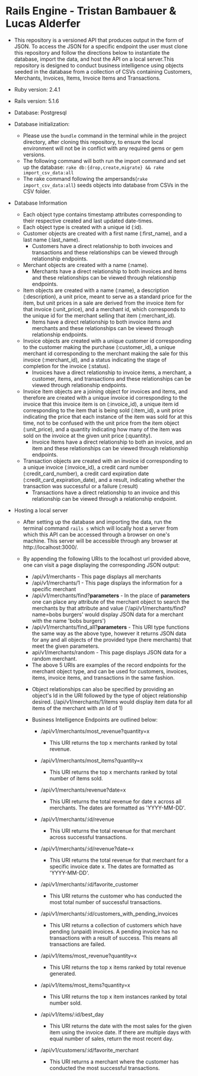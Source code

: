 # Rails Engine - Tristan Bambauer & Lucas Alderfer
  - This repository is a versioned API that produces output in the form of JSON.  To access the JSON for a specific endpoint the user must clone this repository and follow the directions below to instantiate the database, import the data, and host the API on a local server.This repository is designed to conduct business intelligence using objects seeded in the database from a collection of CSVs containing Customers, Merchants, Invoices, Items, Invoice Items and Transactions.

* Ruby version: 2.4.1
* Rails version: 5.1.6

* Database: Postgresql

* Database initialization:
  - Please use the `bundle` command in the terminal while in the project directory, after cloning this repository, to ensure the local environment will not be in conflict with any required gems or  gem versions.
  - The following command will both run the import command and set up the database: `rake db:{drop,create,migrate} && rake import_csv_data:all`
  - The rake command following the ampersands(`rake import_csv_data:all`) seeds objects into database from CSVs in the CSV folder.

* Database Information
  - Each object type contains timestamp attributes corresponding to their respective created and last updated date-times.
  - Each object type is created with a unique id (:id).
  - Customer objects are created with a first name (:first_name), and a last name (:last_name).
    + Customers have a direct relationship to both invoices and transactions and these relationships can be viewed through relationship endpoints.
  - Merchant objects are created with a name (:name).
    + Merchants have a direct relationship to both invoices and items and these relationships can be viewed through relationship endpoints.
  - Item objects are created with a name (:name), a description (:description), a unit price, meant to serve as a standard price for the item, but unit prices in a sale are derived from the invoice item for that invoice (:unit_price), and a merchant id, which corresponds to the unique id for the merchant selling that item (:merchant_id).
    + Items have a direct relationship to both invoice items and merchants and these relationships can be viewed through relationship endpoints.
  - Invoice objects are created with a unique customer id corresponding to the customer making the purchase (:customer_id), a unique merchant id corresponding to the merchant making the sale for this invoice (:merchant_id), and a status indicating the stage of completion for the invoice (:status).
    + Invoices have a direct relationship to invoice items, a merchant, a customer, items, and transactions and these relationships can be viewed through relationship endpoints.
  - Invoice Item objects are a joining object for invoices and items, and therefore are created with a unique invoice id corresponding to the invoice that this invoice item is on (:invoice_id), a unique item id corresponding to the item that is being sold (:item_id), a unit price indicating the price that each instance of the item was sold for at this time, not to be confused with the unit price from the item object (:unit_price), and a quantity indicating how many of the item was sold on the invoice at the given unit price (:quantity).
    + Invoice Items have a direct relationship to both an invoice, and an item and these relationships can be viewed through relationship endpoints.
  - Transaction objects are created with an invoice id corresponding to a unique invoice (:invoice_id), a credit card number (:credit_card_number), a credit card expiration date (:credit_card_expiration_date), and a result, indicating whether the transaction was successful or a failure (:result)
    + Transactions have a direct relationship to an invoice and this relationship can be viewed through a relationship endpoint.


* Hosting a local server
  - After setting up the database and importing the data, run the terminal command `rails s` which will locally host a server from which this API can be accessed through a browser on one's machine.  This server will be accessible through any browser at http://localhost:3000/.

  - By appending the following URIs to the localhost url provided above, one can visit a page displaying the corresponding JSON output:
    + /api/v1/merchants - This page displays all merchants
    + /api/v1/merchants/1 - This page displays the information for a specific merchant
    + /api/v1/merchants/find?**parameters** - In the place of **parameters** one can place any attribute of the merchant object to search the merchants by that attribute and value ('/api/v1/merchants/find?name=bobs burgers' would display JSON data for a merchant with the name 'bobs burgers')
    + /api/v1/merchants/find_all?**parameters** - This URI type functions the same way as the above type, however it returns JSON data for any and all objects of the provided type (here merchants) that meet the given parameters.
    + api/v1/merchants/random - This page displays JSON data for a random merchant.

     - The above 5 URIs are examples of the record endpoints for the merchant object type, and can be used for customers, invoices, items, invoice items, and transactions in the same fashion.

    + Object relationships can also be specified by providing an object's Id in the URI followed by the type of object relationship desired. (/api/v1/merchants/1/items would display item data for all items of the merchant with an Id of 1)


    + Business Intelligence Endpoints are outlined below:

      - /api/v1/merchants/most_revenue?quantity=x
        + This URI returns the top x merchants ranked by total revenue.

      - /api/v1/merchants/most_items?quantity=x
        + This URI returns the top x merchants ranked by total number of items sold.

      - /api/v1/merchants/revenue?date=x
        + This URI returns the total revenue for date x across all merchants.  The dates are formatted as 'YYYY-MM-DD'.

      - /api/v1/merchants/:id/revenue
        + This URI returns the total revenue for that merchant across successful transactions.

      - /api/v1/merchants/:id/revenue?date=x
        + This URI returns the total revenue for that merchant for a specific invoice date x.  The dates are formatted as 'YYYY-MM-DD'.

      - /api/v1/merchants/:id/favorite_customer
        + This URI returns the customer who has conducted the most total number of successful transactions.

      - /api/v1/merchants/:id/customers_with_pending_invoices
        + This URI returns a collection of customers which have pending (unpaid) invoices. A pending invoice has no transactions with a result of success. This means all transactions are failed.

      - /api/v1/items/most_revenue?quantity=x
        + This URI returns the top x items ranked by total revenue generated.

      - /api/v1/items/most_items?quantity=x
        + This URI returns the top x item instances ranked by total number sold.

      - /api/v1/items/:id/best_day
        + This URI returns the date with the most sales for the given item using the invoice date. If there are multiple days with equal number of sales, return the most recent day.

      - /api/v1/customers/:id/favorite_merchant
        + This URI returns a merchant where the customer has conducted the most successful transactions.
